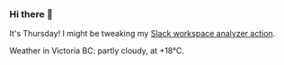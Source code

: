 ### Hi there :wave:

It's Thursday! I might be tweaking my [Slack workspace analyzer action](https://github.com/bewuethr/slack-analyzer).

Weather in Victoria BC: partly cloudy, at +18°C.
